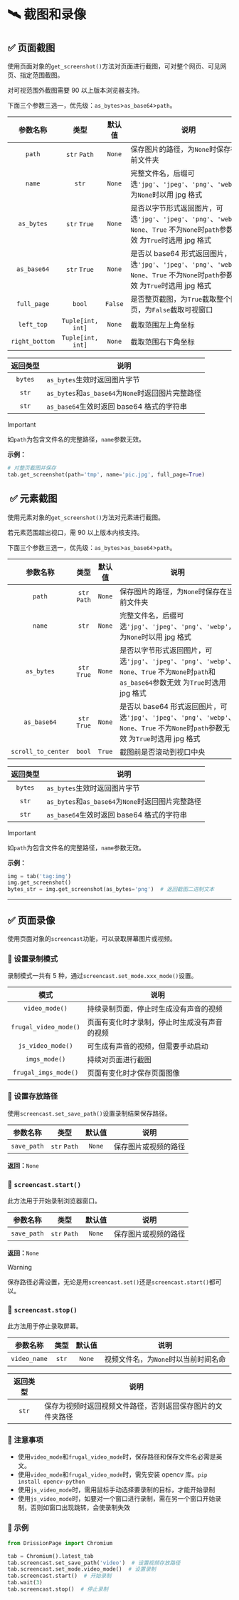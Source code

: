 # 🛰️ 截图和录像

## ✅️️ 页面截图

使用页面对象的`get_screenshot()`方法对页面进行截图，可对整个网页、可见网页、指定范围截图。

对可视范围外截图需要 90 以上版本浏览器支持。

下面三个参数三选一，优先级：`as_bytes`>`as_base64`>`path`。

|    参数名称    |       类型        | 默认值  | 说明                                                         |
| :------------: | :---------------: | :-----: | ------------------------------------------------------------ |
|     `path`     |   `str` `Path`    | `None`  | 保存图片的路径，为`None`时保存在当前文件夹                   |
|     `name`     |       `str`       | `None`  | 完整文件名，后缀可选`'jpg'`、`'jpeg'`、`'png'`、`'webp'`，为`None`时以用 jpg 格式 |
|   `as_bytes`   |   `str` `True`    | `None`  | 是否以字节形式返回图片，可选`'jpg'`、`'jpeg'`、`'png'`、`'webp'`、`None`、`True` 不为`None`时`path`参数无效 为`True`时选用 jpg 格式 |
|  `as_base64`   |   `str` `True`    | `None`  | 是否以 base64 形式返回图片，可选`'jpg'`、`'jpeg'`、`'png'`、`'webp'`、`None`、`True` 不为`None`时`path`参数无效 为`True`时选用 jpg 格式 |
|  `full_page`   |      `bool`       | `False` | 是否整页截图，为`True`截取整个网页，为`False`截取可视窗口    |
|   `left_top`   | `Tuple[int, int]` | `None`  | 截取范围左上角坐标                                           |
| `right_bottom` | `Tuple[int, int]` | `None`  | 截取范围右下角坐标                                           |

| 返回类型 | 说明                                              |
| :------: | ------------------------------------------------- |
| `bytes`  | `as_bytes`生效时返回图片字节                      |
|  `str`   | `as_bytes`和`as_base64`为`None`时返回图片完整路径 |
|  `str`   | `as_base64`生效时返回 base64 格式的字符串         |

> [!IMPORTANT]
>
> 如`path`为包含文件名的完整路径，`name`参数无效。

**示例：**

```python
# 对整页截图并保存
tab.get_screenshot(path='tmp', name='pic.jpg', full_page=True)
```



## ️️ ✅️️ 元素截图

使用元素对象的`get_screenshot()`方法对元素进行截图。

若元素范围超出视口，需 90 以上版本内核支持。

下面三个参数三选一，优先级：`as_bytes`>`as_base64`>`path`。

|      参数名称      |     类型     | 默认值 | 说明                                                         |
| :----------------: | :----------: | :----: | ------------------------------------------------------------ |
|       `path`       | `str` `Path` | `None` | 保存图片的路径，为`None`时保存在当前文件夹                   |
|       `name`       |    `str`     | `None` | 完整文件名，后缀可选`'jpg'`、`'jpeg'`、`'png'`、`'webp'`，为`None`时以用 jpg 格式 |
|     `as_bytes`     | `str` `True` | `None` | 是否以字节形式返回图片，可选`'jpg'`、`'jpeg'`、`'png'`、`'webp'`、`None`、`True` 不为`None`时`path`和`as_base64`参数无效 为`True`时选用 jpg 格式 |
|    `as_base64`     | `str` `True` | `None` | 是否以 base64 形式返回图片，可选`'jpg'`、`'jpeg'`、`'png'`、`'webp'`、`None`、`True` 不为`None`时`path`参数无效 为`True`时选用 jpg 格式 |
| `scroll_to_center` |    `bool`    | `True` | 截图前是否滚动到视口中央                                     |

| 返回类型 | 说明                                              |
| :------: | ------------------------------------------------- |
| `bytes`  | `as_bytes`生效时返回图片字节                      |
|  `str`   | `as_bytes`和`as_base64`为`None`时返回图片完整路径 |
|  `str`   | `as_base64`生效时返回 base64 格式的字符串         |

> [!IMPORTANT]
>
> 如`path`为包含文件名的完整路径，`name`参数无效。

**示例：**

```python
img = tab('tag:img')
img.get_screenshot()
bytes_str = img.get_screenshot(as_bytes='png')  # 返回截图二进制文本
```



------

## ✅️️ 页面录像

使用页面对象的`screencast`功能，可以录取屏幕图片或视频。

### 📌 设置录制模式

录制模式一共有 5 种，通过`screencast.set_mode.xxx_mode()`设置。

|         模式          | 说明                                         |
| :-------------------: | -------------------------------------------- |
|    `video_mode()`     | 持续录制页面，停止时生成没有声音的视频       |
| `frugal_video_mode()` | 页面有变化时才录制，停止时生成没有声音的视频 |
|   `js_video_mode()`   | 可生成有声音的视频，但需要手动启动           |
|     `imgs_mode()`     | 持续对页面进行截图                           |
| `frugal_imgs_mode()`  | 页面有变化时才保存页面图像                   |

### 📌 设置存放路径

使用`screencast.set_save_path()`设置录制结果保存路径。

|  参数名称   |     类型     | 默认值 | 说明                 |
| :---------: | :----------: | :----: | -------------------- |
| `save_path` | `str` `Path` | `None` | 保存图片或视频的路径 |

**返回：**`None`

### 📌 `screencast.start()`

此方法用于开始录制浏览器窗口。

|  参数名称   |     类型     | 默认值 | 说明                 |
| :---------: | :----------: | :----: | -------------------- |
| `save_path` | `str` `Path` | `None` | 保存图片或视频的路径 |

**返回：**`None`

> [!WARNING]
>
> 保存路径必需设置，无论是用`screencast.set()`还是`screencast.start()`都可以。

### 📌 `screencast.stop()`

此方法用于停止录取屏幕。

|   参数名称   | 类型  | 默认值 | 说明                                 |
| :----------: | :---: | :----: | ------------------------------------ |
| `video_name` | `str` | `None` | 视频文件名，为`None`时以当前时间名命 |

| 返回类型 | 说明                                                       |
| :------: | ---------------------------------------------------------- |
|  `str`   | 保存为视频时返回视频文件路径，否则返回保存图片的文件夹路径 |

### 📌 注意事项

- 使用`video_mode`和`frugal_video_mode`时，保存路径和保存文件名必需是英文。
- 使用`video_mode`和`frugal_video_mode`时，需先安装 opencv 库。`pip install opencv-python`
- 使用`js_video_mode`时，需用鼠标手动选择要录制的目标，才能开始录制
- 使用`js_video_mode`时，如要对一个窗口进行录制，需在另一个窗口开始录制，否则如窗口出现跳转，会使录制失效

### 📌 示例

```python
from DrissionPage import Chromium

tab = Chromium().latest_tab
tab.screencast.set_save_path('video')  # 设置视频存放路径
tab.screencast.set_mode.video_mode()  # 设置录制
tab.screencast.start()  # 开始录制
tab.wait(3)
tab.screencast.stop()  # 停止录制
```